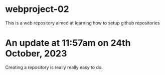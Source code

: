 # webproject-02
This is a web repository aimed at learning how to setup github repositories
# An update at 11:57am on 24th October, 2023

Creating a repository is really really easy to do.
